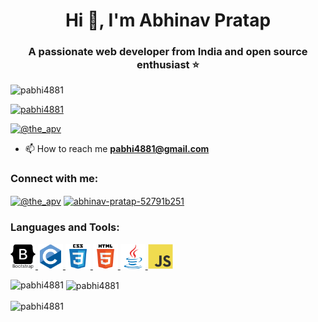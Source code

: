 <h1 align="center">Hi 👋, I'm Abhinav Pratap</h1>
<h3 align="center">A passionate web developer from India and open source enthusiast ⭐</h3>

<p align="left"> <img src="https://komarev.com/ghpvc/?username=pabhi4881&label=Profile%20views&color=0e75b6&style=flat" alt="pabhi4881" /> </p>

<p align="left"> <a href="https://github.com/ryo-ma/github-profile-trophy"><img src="https://github-profile-trophy.vercel.app/?username=pabhi4881" alt="pabhi4881" /></a> </p>

<p align="left"> <a href="https://twitter.com/@the_apv" target="blank"><img src="https://img.shields.io/twitter/follow/@the_apv?logo=twitter&style=for-the-badge" alt="@the_apv" /></a> </p>

- 📫 How to reach me **pabhi4881@gmail.com**

<h3 align="left">Connect with me:</h3>
<p align="left">
<a href="https://twitter.com/@the_apv" target="blank"><img align="center" src="https://raw.githubusercontent.com/rahuldkjain/github-profile-readme-generator/master/src/images/icons/Social/twitter.svg" alt="@the_apv" height="30" width="40" /></a>
<a href="https://linkedin.com/in/abhinav-pratap-52791b251" target="blank"><img align="center" src="https://raw.githubusercontent.com/rahuldkjain/github-profile-readme-generator/master/src/images/icons/Social/linked-in-alt.svg" alt="abhinav-pratap-52791b251" height="30" width="40" /></a>
</p>

<h3 align="left">Languages and Tools:</h3>
<p align="left"> <a href="https://getbootstrap.com" target="_blank" rel="noreferrer"> <img src="https://raw.githubusercontent.com/devicons/devicon/master/icons/bootstrap/bootstrap-plain-wordmark.svg" alt="bootstrap" width="40" height="40"/> </a> <a href="https://www.cprogramming.com/" target="_blank" rel="noreferrer"> <img src="https://raw.githubusercontent.com/devicons/devicon/master/icons/c/c-original.svg" alt="c" width="40" height="40"/> </a> <a href="https://www.w3schools.com/css/" target="_blank" rel="noreferrer"> <img src="https://raw.githubusercontent.com/devicons/devicon/master/icons/css3/css3-original-wordmark.svg" alt="css3" width="40" height="40"/> </a> <a href="https://www.w3.org/html/" target="_blank" rel="noreferrer"> <img src="https://raw.githubusercontent.com/devicons/devicon/master/icons/html5/html5-original-wordmark.svg" alt="html5" width="40" height="40"/> </a> <a href="https://www.java.com" target="_blank" rel="noreferrer"> <img src="https://raw.githubusercontent.com/devicons/devicon/master/icons/java/java-original.svg" alt="java" width="40" height="40"/> </a> <a href="https://developer.mozilla.org/en-US/docs/Web/JavaScript" target="_blank" rel="noreferrer"> <img src="https://raw.githubusercontent.com/devicons/devicon/master/icons/javascript/javascript-original.svg" alt="javascript" width="40" height="40"/> </a> </p>

<p><img align="left" src="https://github-readme-stats.vercel.app/api/top-langs?username=pabhi4881&show_icons=true&locale=en&layout=compact" alt="pabhi4881" /></p>

<p>&nbsp;<img align="center" src="https://github-readme-stats.vercel.app/api?username=pabhi4881&show_icons=true&locale=en" alt="pabhi4881" /></p>

<p><img align="center" src="https://github-readme-streak-stats.herokuapp.com/?user=pabhi4881&" alt="pabhi4881" /></p>
